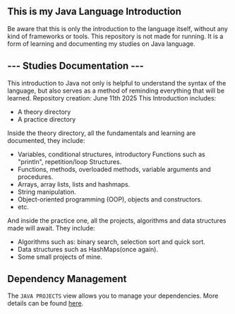 ## This is my Java Language Introduction

Be aware that this is only the introduction to the language itself, without any kind of frameworks or tools.
This repository is not made for running. It is a form of learning and documenting my studies on Java language.

## --- Studies Documentation ---

This introduction to Java not only is helpful to understand the syntax of the language, but also serves as a method of reminding everything that will be learned. 
Repository creation: June 11th 2025
This Introduction includes:
- A theory directory
- A practice directory

Inside the theory directory, all the fundamentals and learning are documented, they include:
- Variables, conditional structures, introductory Functions such as "println", repetition/loop Structures.
- Functions, methods, overloaded methods, variable arguments and procedures.
- Arrays, array lists, lists and hashmaps.
- String manipulation.
- Object-oriented programming (OOP), objects and constructors.
- etc.

And inside the practice one, all the projects, algorithms and data structures made will await. They include:
- Algorithms such as: binary search, selection sort and quick sort.
- Data structures such as HashMaps(once again).
- Some small projects of mine.

## Dependency Management

The `JAVA PROJECTS` view allows you to manage your dependencies. More details can be found [here](https://github.com/microsoft/vscode-java-dependency#manage-dependencies).
